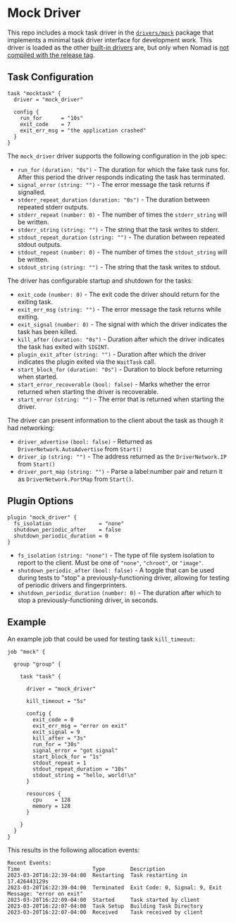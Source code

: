 # Mock Driver

This repo includes a mock task driver in the [`drivers/mock`][] package that
implements a minimal task driver interface for development work. This driver is
loaded as the other [built-in drivers][] are, but only when Nomad is [not
compiled with the release tag][].

## Task Configuration

```hcl
task "mocktask" {
  driver = "mock_driver"

  config {
    run_for      = "10s"
    exit_code    = 7
    exit_err_msg = "the application crashed"
  }
}
```

The `mock_driver` driver supports the following configuration in the job spec:

- `run_for` `(duration: "0s")` - The duration for which the fake task runs
  for. After this period the driver responds indicating the task has terminated.
- `signal_error` `(string: "")` - The error message the task returns if signalled.
- `stderr_repeat_duration` `(duration: "0s")` - The duration between repeated stderr outputs.
- `stderr_repeat` `(number: 0)` - The number of times the `stderr_string` will be written.
- `stderr_string` `(string: "")` - The string that the task writes to stderr.
- `stdout_repeat_duration` `(string: "")` - The duration between repeated stdout outputs.
- `stdout_repeat` `(number: 0)` - The number of times the `stdout_string` will be written.
- `stdout_string` `(string: "")` - The string that the task writes to stdout.

The driver has configurable startup and shutdown for the tasks:

- `exit_code` `(number: 0)` - The exit code the driver should return for the exiting task.
- `exit_err_msg` `(string: "")` - The error message the task returns while exiting.
- `exit_signal` `(number: 0)` - The signal with which the driver indicates the
  task has been killed.
- `kill_after` `(duration: "0s")` - Duration after which the driver indicates
  the task has exited with `SIGINT`.
- `plugin_exit_after` `(string: "")` - Duration after which the driver indicates
  the plugin exited via the `WaitTask` call.
- `start_block_for` `(duration: "0s")` - Duration to block before returning when started.
- `start_error_recoverable` `(bool: false)` - Marks whether the error returned
  when starting the driver is recoverable.
- `start_error` `(string: "")` - The error that is returned when starting the driver.

The driver can present information to the client about the task as though it had networking:

- `driver_advertise` `(bool: false)` - Returned as `DriverNetwork.AutoAdvertise` from `Start()`
- `driver_ip` `(string: "")` - The address returned as the `DriverNetwork.IP` from `Start()`
- `driver_port_map` `(string: "")` - Parse a label:number pair and return it as
  `DriverNetwork.PortMap` from `Start()`.


## Plugin Options

```hcl
plugin "mock_driver" {
  fs_isolation               = "none"
  shutdown_periodic_after    = false
  shutdown_periodic_duration = 0
}
```

- `fs_isolation` `(string: "none")` - The type of file system isolation to
  report to the client. Must be one of `"none"`, `"chroot"`, or `"image"`.
- `shutdown_periodic_after` `(bool: false)` - A toggle that can be used during
  tests to "stop" a previously-functioning driver, allowing for testing of
  periodic drivers and fingerprinters.
- `shutdown_periodic_duration` `(number: 0)` - The duration after which to stop
  a previously-functioning driver, in seconds.


## Example

An example job that could be used for testing task `kill_timeout`:

```
job "mock" {

  group "group" {

    task "task" {

      driver = "mock_driver"

      kill_timeout = "5s"

      config {
        exit_code = 0
        exit_err_msg = "error on exit"
        exit_signal = 9
        kill_after = "3s"
        run_for = "30s"
        signal_error = "got signal"
        start_block_for = "1s"
        stdout_repeat = 1
        stdout_repeat_duration = "10s"
        stdout_string = "hello, world!\n"
      }

      resources {
        cpu    = 128
        memory = 128
      }

    }
  }
}
```

This results in the following allocation events:

```
Recent Events:
Time                       Type        Description
2023-03-20T16:22:39-04:00  Restarting  Task restarting in 17.426443129s
2023-03-20T16:22:39-04:00  Terminated  Exit Code: 0, Signal: 9, Exit Message: "error on exit"
2023-03-20T16:22:09-04:00  Started     Task started by client
2023-03-20T16:22:07-04:00  Task Setup  Building Task Directory
2023-03-20T16:22:07-04:00  Received    Task received by client
```

[built-in drivers]: https://github.com/hashicorp/nomad/blob/main/helper/pluginutils/catalog/register.go
[not compiled with the release tag]: https://github.com/hashicorp/nomad/blob/main/helper/pluginutils/catalog/register_testing.go
[`drivers/mock`]: https://github.com/hashicorp/nomad/tree/main/drivers/mock

